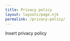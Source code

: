 ```yaml
---
title: Privacy policy
layout: layouts/page.njk
permalink: /privacy-policy/
---
```

Insert privacy policy
